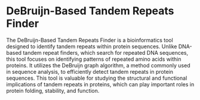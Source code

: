 # DeBruijn-Based Tandem Repeats Finder

The DeBruijn-Based Tandem Repeats Finder is a bioinformatics tool designed to identify tandem repeats within protein sequences. Unlike DNA-based tandem repeat finders, which search for repeated DNA sequences, this tool focuses on identifying patterns of repeated amino acids within proteins. It utilizes the DeBruijn graph algorithm, a method commonly used in sequence analysis, to efficiently detect tandem repeats in protein sequences. This tool is valuable for studying the structural and functional implications of tandem repeats in proteins, which can play important roles in protein folding, stability, and function.